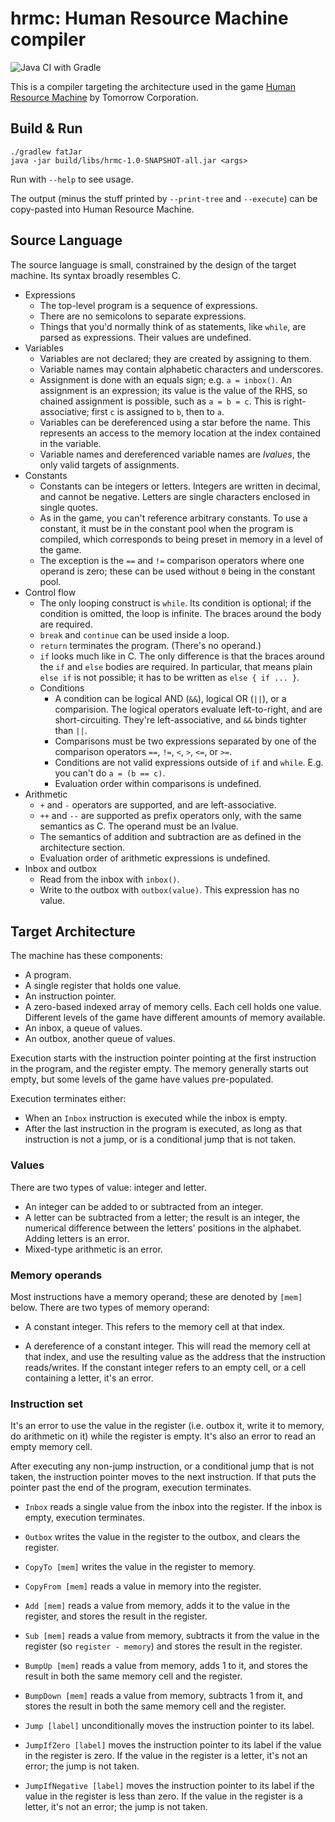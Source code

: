 # hrmc: Human Resource Machine compiler

![Java CI with Gradle](https://github.com/oyamauchi/hrmc/workflows/Java%20CI%20with%20Gradle/badge.svg)

This is a compiler targeting the architecture used in the game
[Human Resource Machine](https://tomorrowcorporation.com/humanresourcemachine)
by Tomorrow Corporation.

## Build & Run

```
./gradlew fatJar
java -jar build/libs/hrmc-1.0-SNAPSHOT-all.jar <args>
```

Run with `--help` to see usage.

The output (minus the stuff printed by `--print-tree` and `--execute`) can be
copy-pasted into Human Resource Machine.

## Source Language

The source language is small, constrained by the design of the target machine.
Its syntax broadly resembles C.

- Expressions
  - The top-level program is a sequence of expressions.
  - There are no semicolons to separate expressions.
  - Things that you'd normally think of as statements, like `while`, are parsed
    as expressions. Their values are undefined.
- Variables
  - Variables are not declared; they are created by assigning to them.
  - Variable names may contain alphabetic characters and underscores.
  - Assignment is done with an equals sign; e.g. `a = inbox()`. An assignment is
    an expression; its value is the value of the RHS, so chained assignment is
    possible, such as `a = b = c`. This is right-associative; first `c` is
    assigned to `b`, then to `a`.
  - Variables can be dereferenced using a star before the name. This represents
    an access to the memory location at the index contained in the variable.
  - Variable names and dereferenced variable names are _lvalues_, the only valid
    targets of assignments.
- Constants
  - Constants can be integers or letters. Integers are written in decimal, and cannot
    be negative. Letters are single characters enclosed in single quotes.
  - As in the game, you can't reference arbitrary constants. To use a constant,
    it must be in the constant pool when the program is compiled, which
    corresponds to being preset in memory in a level of the game.
  - The exception is the `==` and `!=` comparison operators where one operand is
    zero; these can be used without `0` being in the constant pool.
- Control flow
  - The only looping construct is `while`. Its condition is optional; if the
    condition is omitted, the loop is infinite. The braces around the body are
    required.
  - `break` and `continue` can be used inside a loop.
  - `return` terminates the program. (There's no operand.)
  - `if` looks much like in C. The only difference is that the braces around the
    `if` and `else` bodies are required. In particular, that means plain
    `else if` is not possible; it has to be written as `else { if ... }`.
  - Conditions
    - A condition can be logical AND (`&&`), logical OR (`||`), or a comparision.
      The logical operators evaluate left-to-right, and are short-circuiting.
      They're left-associative, and `&&` binds tighter than `||`.
    - Comparisons must be two expressions separated by one of the comparison
      operators `==`, `!=`, `<`, `>`, `<=`, or `>=`.
    - Conditions are not valid expressions outside of `if` and `while`. E.g. you
      can't do `a = (b == c)`.
    - Evaluation order within comparisons is undefined.
- Arithmetic
  - `+` and `-` operators are supported, and are left-associative.
  - `++` and `--` are supported as prefix operators only, with the same
    semantics as C. The operand must be an lvalue.
  - The semantics of addition and subtraction are as defined in the architecture
    section.
  - Evaluation order of arithmetic expressions is undefined.
- Inbox and outbox
  - Read from the inbox with `inbox()`.
  - Write to the outbox with `outbox(value)`. This expression has no value.

## Target Architecture

The machine has these components:

- A program.
- A single register that holds one value.
- An instruction pointer.
- A zero-based indexed array of memory cells. Each cell holds one value.
  Different levels of the game have different amounts of memory available.
- An inbox, a queue of values.
- An outbox, another queue of values.

Execution starts with the instruction pointer pointing at the first instruction
in the program, and the register empty. The memory generally starts out empty,
but some levels of the game have values pre-populated.

Execution terminates either:

- When an `Inbox` instruction is executed while the inbox is empty.
- After the last instruction in the program is executed, as long as that
  instruction is not a jump, or is a conditional jump that is not taken.

### Values

There are two types of value: integer and letter.

- An integer can be added to or subtracted from an integer.
- A letter can be subtracted from a letter; the result is an integer, the
  numerical difference between the letters' positions in the alphabet. Adding
  letters is an error.
- Mixed-type arithmetic is an error.

### Memory operands

Most instructions have a memory operand; these are denoted by `[mem]` below.
There are two types of memory operand:

- A constant integer. This refers to the memory cell at that index.

- A dereference of a constant integer. This will read the memory cell at that
  index, and use the resulting value as the address that the instruction
  reads/writes. If the constant integer refers to an empty cell, or a cell
  containing a letter, it's an error.

### Instruction set

It's an error to use the value in the register (i.e. outbox it, write it to
memory, do arithmetic on it) while the register is empty. It's also an error to
read an empty memory cell.

After executing any non-jump instruction, or a conditional jump that is not
taken, the instruction pointer moves to the next instruction. If that puts the
pointer past the end of the program, execution terminates.

- `Inbox` reads a single value from the inbox into the register. If the inbox is
  empty, execution terminates.

- `Outbox` writes the value in the register to the outbox, and clears the
  register.

- `CopyTo [mem]` writes the value in the register to memory.

- `CopyFrom [mem]` reads a value in memory into the register.

- `Add [mem]` reads a value from memory, adds it to the value in the register,
  and stores the result in the register.

- `Sub [mem]` reads a value from memory, subtracts it from the value in the
  register (so `register - memory`) and stores the result in the register.

- `BumpUp [mem]` reads a value from memory, adds 1 to it, and stores the result
  in both the same memory cell and the register.

- `BumpDown [mem]` reads a value from memory, subtracts 1 from it, and stores
  the result in both the same memory cell and the register.

- `Jump [label]` unconditionally moves the instruction pointer to its label.

- `JumpIfZero [label]` moves the instruction pointer to its label if the value
  in the register is zero. If the value in the register is a letter, it's not an
  error; the jump is not taken.

- `JumpIfNegative [label]` moves the instruction pointer to its label if the
  value in the register is less than zero. If the value in the register is a
  letter, it's not an error; the jump is not taken.
